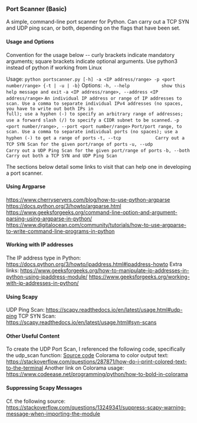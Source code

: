 ### Port Scanner (Basic)
A simple, command-line port scanner for Python. Can carry out a TCP SYN and UDP ping scan, or both, depending on the flags that have been set.

#### Usage and Options
Convention for the usage below -- curly brackets indicate mandatory arguments; square brackets indicate optional arguments.
Use python3 instead of python if working from Linux

Usage:
`python portscanner.py [-h] -a <IP address/range> -p <port number/range> {-t | -u | -b}`
Options:
  `-h, --help            show this help message and exit`
  `-a <IP address/range>, --address <IP address/range>`
                        `An individual IP address or range of IP addresses to scan. Use a comma to separate individual IPv4 addresses (no spaces, you have to write out both IPs in `    
                        `full); use a hyphen (-) to specify an arbitrary range of addresses; use a forward slash (/) to specify a CIDR subnet to be scanned.`
  `-p <port number/range>, --port <port number/range>`
                        `Port/port range, to scan. Use a comma to separate individual ports (no spaces); use a hyphen (-) to get a range of ports`
  `-t, --tcp             Carry out a TCP SYN Scan for the given port/range of ports`
  `-u, --udp             Carry out a UDP Ping Scan for the given port/range of ports`
  `-b, --both            Carry out both a TCP SYN and UDP Ping Scan`

The sections below detail some links to visit that can help one in developing a port scanner.

#### Using Argparse
https://www.cherryservers.com/blog/how-to-use-python-argparse
https://docs.python.org/3/howto/argparse.html
https://www.geeksforgeeks.org/command-line-option-and-argument-parsing-using-argparse-in-python/
https://www.digitalocean.com/community/tutorials/how-to-use-argparse-to-write-command-line-programs-in-python

#### Working with IP addresses
The IP address type in Python: https://docs.python.org/3/howto/ipaddress.html#ipaddress-howto
Extra links:
https://www.geeksforgeeks.org/how-to-manipulate-ip-addresses-in-python-using-ipaddress-module/
https://www.geeksforgeeks.org/working-with-ip-addresses-in-python/

#### Using Scapy
UDP Ping Scan: https://scapy.readthedocs.io/en/latest/usage.html#udp-ping
TCP SYN Scan: https://scapy.readthedocs.io/en/latest/usage.html#syn-scans

#### Other Useful Content
To create the UDP Port Scan, I referenced the following code, specifically the udp_scan function:
[Source code](https://github.com/cptpugwash/Scapy-port-scanner/blob/master/port_scanner.py)
Colorama to color output text: https://stackoverflow.com/questions/287871/how-do-i-print-colored-text-to-the-terminal
Another link on Colorama usage: https://www.codeease.net/programming/python/how-to-bold-in-colorama

#### Suppressing Scapy Messages
Cf. the following source: https://stackoverflow.com/questions/13249341/suppress-scapy-warning-message-when-importing-the-module